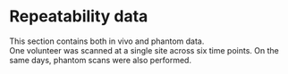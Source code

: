 # Repeatability data
This section contains both in vivo and phantom data.  
One volunteer was scanned at a single site across six time points. On the same days, phantom scans were also performed.
